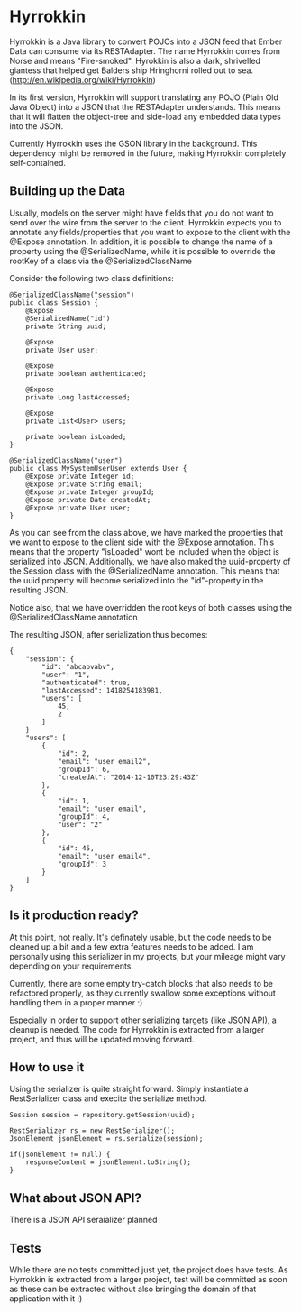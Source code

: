 Hyrrokkin
=========

Hyrrokkin is a Java library to convert POJOs into a JSON feed that Ember Data can consume via its RESTAdapter. The name Hyrrokkin comes from Norse and means "Fire-smoked". Hyrokkin is also a dark, shrivelled giantess that helped get Balders ship Hringhorni rolled out to sea. (http://en.wikipedia.org/wiki/Hyrrokkin)

In its first version, Hyrrokkin will support translating any POJO (Plain Old Java Object) into a JSON that the RESTAdapter understands. This means that it will flatten the object-tree and side-load any embedded data types into the JSON. 

Currently Hyrrokkin uses the GSON library in the background. This dependency might be removed in the future, making Hyrrokkin completely self-contained. 

Building up the Data
--------------------

Usually, models on the server might have fields that you do not want to send over the wire from the server to the client. Hyrrokkin expects you to annotate any fields/properties that you want to expose to the client with the @Expose annotation. In addition, it is possible to change the name of a property using the @SerializedName, while it is possible to override the rootKey of a class via the @SerializedClassName

Consider the following two class definitions: 

    @SerializedClassName("session")
    public class Session {
        @Expose
        @SerializedName("id")
        private String uuid;

        @Expose
        private User user;

        @Expose
        private boolean authenticated;

        @Expose
        private Long lastAccessed;

        @Expose
        private List<User> users;
    
        private boolean isLoaded;
    }
	
    @SerializedClassName("user")
    public class MySystemUserUser extends User {
        @Expose private Integer id;
        @Expose private String email;
        @Expose private Integer groupId;
        @Expose private Date createdAt;
        @Expose private User user;
    }
	
As you can see from the class above, we have marked the properties that we want to expose to the client side with the @Expose annotation.  This means that the property "isLoaded" wont be included when the object is serialized into JSON. Additionally, we have also maked the uuid-property of the Session class with the @SerializedName annotation. This means that the uuid property will become serialized into the "id"-property in the resulting JSON. 

Notice also, that we have overridden the root keys of both classes using the @SerializedClassName annotation

The resulting JSON, after serialization thus becomes: 

	{
	    "session": {
	        "id": "abcabvabv",
	        "user": "1",
	        "authenticated": true,
	        "lastAccessed": 1418254183981,
	        "users": [
	            45,
	            2
	        ]
	    }
		"users": [
	        {
	            "id": 2,
	            "email": "user email2",
	            "groupId": 6,
	            "createdAt": "2014-12-10T23:29:43Z"
	        },
	        {
	            "id": 1,
	            "email": "user email",
	            "groupId": 4,
	            "user": "2"
	        },
	        {
	            "id": 45,
	            "email": "user email4",
	            "groupId": 3
	        }
	    ]
	}
	
Is it production ready?
-----------------------

At this point, not really. It's definately usable, but the code needs to be cleaned up a bit and a few extra features needs to be added. I am personally using this serializer in my projects, but your mileage might vary depending on your requirements. 

Currently, there are some empty try-catch blocks that also needs to be refactored properly, as they currently swallow some exceptions without handling them in a proper manner :) 

Especially in order to support other serializing targets (like JSON API), a cleanup is needed. The code for Hyrrokkin is extracted from a larger project, and thus will be updated moving forward. 
	
How to use it
-------------

Using the serializer is quite straight forward. Simply instantiate a RestSerializer class and execite the serialize method. 

    Session session = repository.getSession(uuid);

    RestSerializer rs = new RestSerializer();
    JsonElement jsonElement = rs.serialize(session);

    if(jsonElement != null) {
        responseContent = jsonElement.toString();
    }

What about JSON API?
---------------------

There is a JSON API seraializer planned 

Tests
-----

While there are no tests committed just yet, the project does have tests. As Hyrrokkin is extracted from a larger project, test will be committed as soon as these can be extracted without also bringing the domain of that application with it :) 
